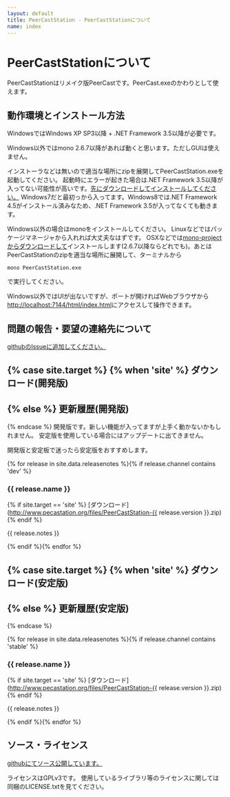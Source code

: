 ```yaml
---
layout: default
title: PeerCastStation - PeerCastStationについて
name: index
---
```


PeerCastStationについて
=======================
PeerCastStationはリメイク版PeerCastです。PeerCast.exeのかわりとして使えます。

動作環境とインストール方法
------------------------
WindowsではWindows XP SP3以降 + .NET Framework 3.5以降が必要です。

Windows以外ではmono 2.6.7以降があれば動くと思います。ただしGUIは使えません。

インストーラなどは無いので適当な場所にzipを展開してPeerCastStation.exeを起動してください。
起動時にエラーが起きた場合は.NET Framework 3.5以降が入ってない可能性が高いです。[先にダウンロードしてインストールしてください。](http://www.microsoft.com/downloads/ja-jp/details.aspx?FamilyID=AB99342F-5D1A-413D-8319-81DA479AB0D7)
Windows7だと最初っから入ってます。Windows8では.NET Framework 4.5がインストール済みなため、.NET Framework 3.5が入ってなくても動きます。

Windows以外の場合はmonoをインストールしてください。
Linuxなどではパッケージマネージャから入れれば大丈夫なはずです。
OSXなどでは[mono-projectからダウンロードして](http://www.go-mono.com/mono-downloads/download.html)インストールします(2.6.7以降ならどれでも)。あとはPeerCastStationのzipを適当な場所に展開して、ターミナルから

    mono PeerCastStation.exe

で実行してください。

Windows以外ではUIが出ないですが、ポートが開ければWebブラウザから[http://localhost:7144/html/index.html](http://localhost:7144/html/index.html)にアクセスして操作できます。

問題の報告・要望の連絡先について
--------------------------------
[githubのIssueに追加してください。](https://github.com/kumaryu/peercaststation)

{% case site.target %}
{% when 'site' %}
ダウンロード(開発版)
------------
{% else %}
更新履歴(開発版)
--------
{% endcase %}
開発版です。新しい機能が入ってますが上手く動かないかもしれません。
安定版を使用している場合にはアップデートに出てきません。

開発版と安定板で迷ったら安定版をおすすめします。

{% for release in site.data.releasenotes %}{% if release.channel contains 'dev' %}
### {{ release.name }}
{% if site.target == 'site' %}
[ダウンロード](http://www.pecastation.org/files/PeerCastStation-{{ release.version }}.zip)
{% endif %}

{{ release.notes }}

{% endif %}{% endfor %}

{% case site.target %}
{% when 'site' %}
ダウンロード(安定版)
------------
{% else %}
更新履歴(安定版)
--------
{% endcase %}

{% for release in site.data.releasenotes %}{% if release.channel contains 'stable' %}
### {{ release.name }}
{% if site.target == 'site' %}
[ダウンロード](http://www.pecastation.org/files/PeerCastStation-{{ release.version }}.zip)
{% endif %}

{{ release.notes }}

{% endif %}{% endfor %}

ソース・ライセンス
------------------
[githubにてソース公開しています。](https://github.com/kumaryu/peercaststation)

ライセンスはGPLv3です。
使用しているライブラリ等のライセンスに関しては同梱のLICENSE.txtを見てください。

